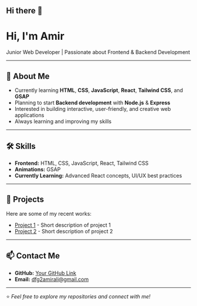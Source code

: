 ## Hi there 👋

# Hi, I'm Amir

Junior Web Developer | Passionate about Frontend & Backend Development

---

## 🚀 About Me
- Currently learning **HTML**, **CSS**, **JavaScript**, **React**, **Tailwind CSS**, and **GSAP**
- Planning to start **Backend development** with **Node.js** & **Express**
- Interested in building interactive, user-friendly, and creative web applications
- Always learning and improving my skills

---

## 🛠 Skills
- **Frontend:** HTML, CSS, JavaScript, React, Tailwind CSS  
- **Animations:** GSAP  
- **Currently Learning:** Advanced React concepts, UI/UX best practices  

---

## 📂 Projects
Here are some of my recent works:
- [Project 1](#) - Short description of project 1
- [Project 2](#) - Short description of project 2

---

## 📫 Contact Me
- **GitHub:** [Your GitHub Link](https://github.com/AmiraliAkhbari)
- **Email:** dfg2amirali@gmail.com

---

⭐️ *Feel free to explore my repositories and connect with me!*
